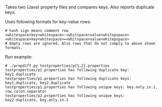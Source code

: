 Takes two (Java) property files and compares keys. Also reports duplicate keys.

Uses following formats for key-value rows:

```
# hash sign means comment row
<whitespace>key<whitespace>:<whitspace>value<whitepspace>
<whitespace>key<whitespace>=<whitspace>value<whitepspace>
# Empty rows are ignored. Also rows that do not comply to above shown formats.
```

Run example:

```
# ./propdiff.py testproperties/p{1,2}.properties
testproperties/p1.properties has following duplicate key: key1.duplicate
testproperties/p2.properties has following duplicate keys: key1.duplicate, key2.duplicate
testproperties/p1.properties has following unique keys: key.only.in.1, row.colon.separator
testproperties/p2.properties has following unique keys: key2.duplicate, key.only.in.2
```
